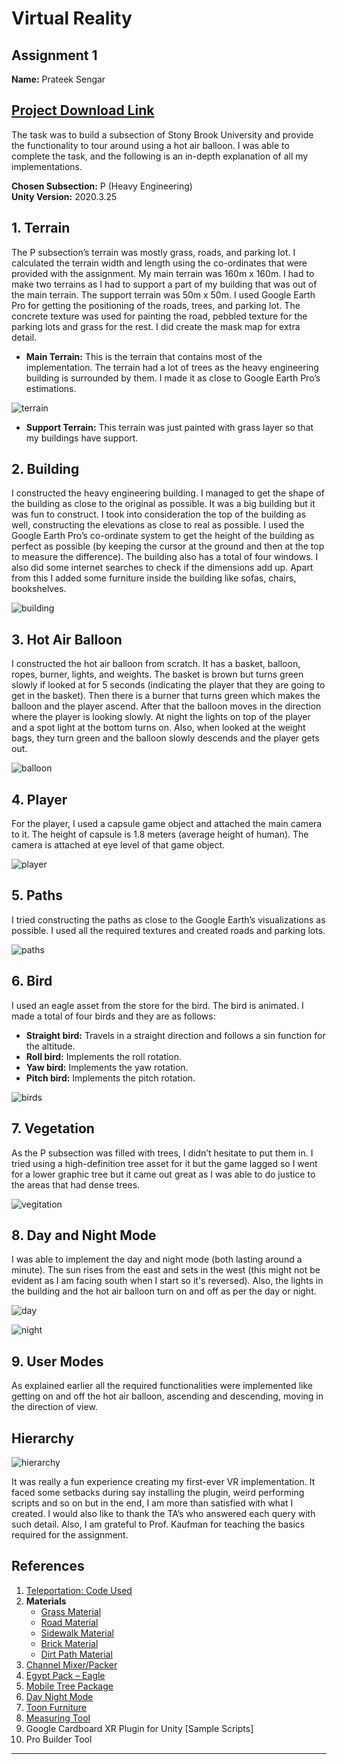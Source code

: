 # Virtual Reality
## Assignment 1

**Name:** Prateek Sengar  

[Project Download Link](https://drive.google.com/file/d/1262FwNOJXXOD_Wr1MCJgQlHuaoP1fS_o/view?usp=drive_link) 
---

The task was to build a subsection of Stony Brook University and provide the functionality to tour around using a hot air balloon. I was able to complete the task, and the following is an in-depth explanation of all my implementations.

**Chosen Subsection:** P (Heavy Engineering)  
**Unity Version:** 2020.3.25

## 1. Terrain
The P subsection’s terrain was mostly grass, roads, and parking lot. I calculated the terrain width and length using the co-ordinates that were provided with the assignment. My main terrain was 160m x 160m. I had to make two terrains as I had to support a part of my building that was out of the main terrain. The support terrain was 50m x 50m. I used Google Earth Pro for getting the positioning of the roads, trees, and parking lot. The concrete texture was used for painting the road, pebbled texture for the parking lots and grass for the rest. I did create the mask map for extra detail.

- **Main Terrain:** This is the terrain that contains most of the implementation. The terrain had a lot of trees as the heavy engineering building is surrounded by them. I made it as close to Google Earth Pro’s estimations.

![terrain](screenshots/ss1.png)

- **Support Terrain:** This terrain was just painted with grass layer so that my buildings have support.

## 2. Building
I constructed the heavy engineering building. I managed to get the shape of the building as close to the original as possible. It was a big building but it was fun to construct. I took into consideration the top of the building as well, constructing the elevations as close to real as possible. I used the Google Earth Pro’s co-ordinate system to get the height of the building as perfect as possible (by keeping the cursor at the ground and then at the top to measure the difference). The building also has a total of four windows. I also did some internet searches to check if the dimensions add up. Apart from this I added some furniture inside the building like sofas, chairs, bookshelves.

![building](screenshots/ss2.png)

## 3. Hot Air Balloon
I constructed the hot air balloon from scratch. It has a basket, balloon, ropes, burner, lights, and weights. The basket is brown but turns green slowly if looked at for 5 seconds (indicating the player that they are going to get in the basket). Then there is a burner that turns green which makes the balloon and the player ascend. After that the balloon moves in the direction where the player is looking slowly. At night the lights on top of the player and a spot light at the bottom turns on. Also, when looked at the weight bags, they turn green and the balloon slowly descends and the player gets out.

![balloon](screenshots/ss3.png)

## 4. Player
For the player, I used a capsule game object and attached the main camera to it. The height of capsule is 1.8 meters (average height of human). The camera is attached at eye level of that game object.

![player](screenshots/ss4.png)

## 5. Paths
I tried constructing the paths as close to the Google Earth’s visualizations as possible. I used all the required textures and created roads and parking lots.

![paths](screenshots/ss5.png)

## 6. Bird
I used an eagle asset from the store for the bird. The bird is animated. I made a total of four birds and they are as follows:
- **Straight bird:** Travels in a straight direction and follows a sin function for the altitude.
- **Roll bird:** Implements the roll rotation.
- **Yaw bird:** Implements the yaw rotation.
- **Pitch bird:** Implements the pitch rotation.

![birds](screenshots/ss6.png)

## 7. Vegetation
As the P subsection was filled with trees, I didn’t hesitate to put them in. I tried using a high-definition tree asset for it but the game lagged so I went for a lower graphic tree but it came out great as I was able to do justice to the areas that had dense trees.

![vegitation](screenshots/ss7.png)

## 8. Day and Night Mode
I was able to implement the day and night mode (both lasting around a minute). The sun rises from the east and sets in the west (this might not be evident as I am facing south when I start so it's reversed). Also, the lights in the building and the hot air balloon turn on and off as per the day or night.

![day](screenshots/ss8.png)

![night](screenshots/ss9.png)

## 9. User Modes
As explained earlier all the required functionalities were implemented like getting on and off the hot air balloon, ascending and descending, moving in the direction of view.

## Hierarchy
![hierarchy](screenshots/ss10.png)

It was really a fun experience creating my first-ever VR implementation. It faced some setbacks during say installing the plugin, weird performing scripts and so on but in the end, I am more than satisfied with what I created. I would also like to thank the TA’s who answered each query with such detail. Also, I am grateful to Prof. Kaufman for teaching the basics required for the assignment.

## References
1. [Teleportation: Code Used](https://www.youtube.com/watch?v=mrYkd1U7RZE&ab_channel=NimaJamalian)
2. **Materials**
   - [Grass Material](https://freepbr.com/materials/grass-1-pbr-material/)
   - [Road Material](https://freepbr.com/materials/pebbled-asphalt1/)
   - [Sidewalk Material](https://freepbr.com/materials/concrete-3-pbr-material/)
   - [Brick Material](https://freepbr.com/materials/rounded-brick-1/)
   - [Dirt Path Material](https://freepbr.com/materials/dirt-with-rocks/)
3. [Channel Mixer/Packer](https://assetstore.unity.com/packages/tools/utilities/channel-mixer-packer-133787)
4. [Egypt Pack – Eagle](https://assetstore.unity.com/packages/3d/characters/animals/birds/egypt-pack-eagle-140079)
5. [Mobile Tree Package](https://assetstore.unity.com/packages/3d/vegetation/trees/mobile-tree-package-18866)
6. [Day Night Mode](https://www3.cs.stonybrook.edu/~cse566/DayNightMode.unitypackage)
7. [Toon Furniture](https://assetstore.unity.com/packages/3d/props/furniture/toon-furniture-88740)
8. [Measuring Tool](https://assetstore.unity.com/packages/tools/utilities/measuring-tool-226340)
9. Google Cardboard XR Plugin for Unity [Sample Scripts]
10. Pro Builder Tool

---
